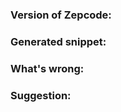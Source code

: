 <!-- Thanks for helping Zepcode! Please add all information. Don't forget about related label. -->

### Version of Zepcode:
<!-- 0.2.0 for example -->
### Generated snippet:
<!-- Paste generated snippet from Zeplin -->
### What's wrong:
<!-- Describe the issue: wrong formatting, won't compile etc -->
### Suggestion:
<!-- Feel free to -->